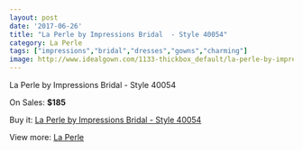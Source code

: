 ```yaml
---
layout: post
date: '2017-06-26'
title: "La Perle by Impressions Bridal  - Style 40054"
category: La Perle
tags: ["impressions","bridal","dresses","gowns","charming"]
image: http://www.idealgown.com/1133-thickbox_default/la-perle-by-impressions-bridal-style-40054.jpg
---
```

La Perle by Impressions Bridal  - Style 40054

On Sales: **$185**
<a href="https://www.idealgown.com/en/la-perle/527-la-perle-by-impressions-bridal-style-40054.html"><amp-img layout="responsive" width="600" height="600" src="//www.idealgown.com/1133-thickbox_default/la-perle-by-impressions-bridal-style-40054.jpg" alt="La Perle by Impressions Bridal  - Style 40054 0" /></a>
<a href="https://www.idealgown.com/en/la-perle/527-la-perle-by-impressions-bridal-style-40054.html"><amp-img layout="responsive" width="600" height="600" src="//www.idealgown.com/1134-thickbox_default/la-perle-by-impressions-bridal-style-40054.jpg" alt="La Perle by Impressions Bridal  - Style 40054 1" /></a>

Buy it: [La Perle by Impressions Bridal  - Style 40054](https://www.idealgown.com/en/la-perle/527-la-perle-by-impressions-bridal-style-40054.html "La Perle by Impressions Bridal  - Style 40054")

View more: [La Perle](https://www.idealgown.com/en/8-la-perle "La Perle")